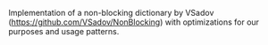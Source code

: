 ﻿Implementation of a non-blocking dictionary by VSadov (https://github.com/VSadov/NonBlocking) with optimizations for our purposes and usage patterns. 